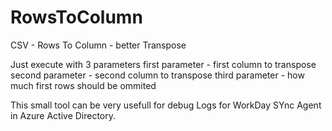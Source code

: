 # RowsToColumn
CSV - Rows To Column - better Transpose

Just execute with 3 parameters
first parameter - first column to transpose
second parameter - second column to transpose
third parameter - how much first rows should be ommited

This small tool can be very usefull for debug Logs for WorkDay SYnc Agent in Azure Active Directory.
